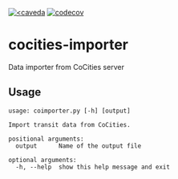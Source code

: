 [![<caveda](https://circleci.com/gh/caveda/cocities-importer.svg?style=shield)](https://circleci.com/gh/caveda/cocities-importer)
[![codecov](https://codecov.io/gh/caveda/cocities-importer/branch/master/graph/badge.svg)](https://codecov.io/gh/caveda/cocities-importer)
# cocities-importer
Data importer from CoCities server

## Usage
```
usage: coimporter.py [-h] [output]

Import transit data from CoCities.

positional arguments:
  output      Name of the output file

optional arguments:
  -h, --help  show this help message and exit
```